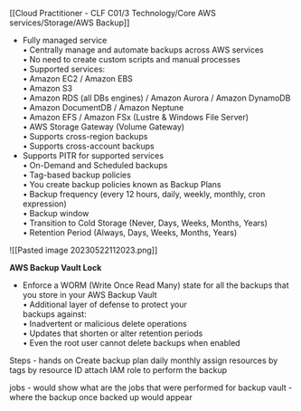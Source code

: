 [[Cloud Practitioner - CLF C01/3 Technology/Core AWS services/Storage/AWS Backup]]

* Fully managed service  
• Centrally manage and automate backups across AWS services  
• No need to create custom scripts and manual processes  
• Supported services:  
		• Amazon EC2 / Amazon EBS  
		• Amazon S3  
		• Amazon RDS (all DBs engines) / Amazon Aurora / Amazon DynamoDB  
		• Amazon DocumentDB / Amazon Neptune  
		• Amazon EFS / Amazon FSx (Lustre & Windows File Server)  
		• AWS Storage Gateway (Volume Gateway)  
• Supports cross-region backups  
• Supports cross-account backups
* Supports PITR for supported services  
• On-Demand and Scheduled backups  
• Tag-based backup policies  
• You create backup policies known as Backup Plans  
		• Backup frequency (every 12 hours, daily, weekly, monthly, cron expression)  
		• Backup window  
		• Transition to Cold Storage (Never, Days, Weeks, Months, Years)  
		• Retention Period (Always, Days, Weeks, Months, Years)

![[Pasted image 20230522112023.png]]

**AWS Backup Vault Lock**

* Enforce a WORM (Write Once Read Many) state for all the backups that you store in your AWS Backup Vault  
• Additional layer of defense to protect your  
backups against:  
		• Inadvertent or malicious delete operations  
		• Updates that shorten or alter retention periods  
• Even the root user cannot delete backups when enabled


Steps - hands on 
		Create backup plan 
				daily
				monthly
		assign resources
				by tags
				by resource ID
		attach IAM role to perform the backup

jobs - would show what are the jobs that were performed for backup
vault - where the backup once backed up would appear

